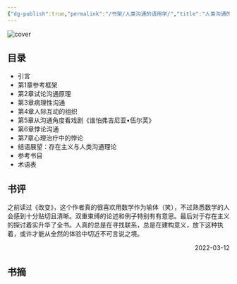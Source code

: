 ```yaml
---
{"dg-publish":true,"permalink":"/书架/人类沟通的语用学/","title":"人类沟通的语用学"}
---
```



![cover](https://s2.loli.net/2025/10/10/pSK1z6fUruMjvGi.png)

## 目录


  - 引言
  - 第1章参考框架
  - 第2章试论沟通原理
  - 第3章病理性沟通
  - 第4章人际互动的组织
  - 第5章从沟通角度看戏剧《谁怕弗吉尼亚•伍尔芙》
  - 第6章悖论沟通
  - 第7章心理治疗中的悖论
  - 结语展望：存在主义与人类沟通理论
  - 参考书目
  - 术语表

## 书评

之前读过《改变》，这个作者真的很喜欢用数学作为喻体（笑），不过熟悉数学的人会感到十分贴切且清晰。双重束缚的论述和例子特别有有意思。最后对于存在主义的探讨着实升华了全书。人真的总是在寻找联系，总是在建构意义，放下这种执着，或许才能从全然的体验中切近不可言说之境。

<p align="right">2022-03-12</p>

## 书摘